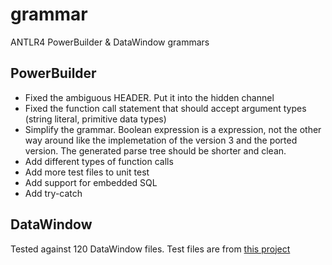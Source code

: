 # grammar
ANTLR4 PowerBuilder & DataWindow grammars

## PowerBuilder
- Fixed the ambiguous HEADER.  Put it into the hidden channel
- Fixed the function call statement that should accept argument types (string literal, primitive data types)
- Simplify the grammar.  Boolean expression is a expression, not the other way around like the implemetation of the version 3 and the ported version.  The generated parse tree should be shorter and clean.
- Add different types of function calls
- Add more test files to unit test
- Add support for embedded SQL
- Add try-catch

## DataWindow
Tested against 120 DataWindow files.
Test files are from [this project](https://github.com/gmai2006/powerbuilder-pbl-dump/tree/master/test)
